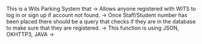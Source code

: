 This is a Wits Parking System that 
-> Allows anyone registered with WITS to log in or sign up if account not found.
-> Once Staff/Student number has been placed there should be a query that checks if they are in the database to make sure that they are registered.
-> This function is using JSON, OKHTTP3, JAVA
-> 
